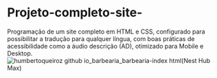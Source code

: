 # Projeto-completo-site-
Programação de um site completo em HTML e CSS, configurado para possibilitar a tradução para qualquer língua, com boas práticas de acessibilidade como a áudio descrição (AD), otimizado para Mobile e Desktop.
![humbertoqueiroz github io_barbearia_barbearia-index html(Nest Hub Max)](https://user-images.githubusercontent.com/90359980/228669051-7b0bdf7e-8729-4f0b-b5c8-8dc90d5a3bc3.png)
